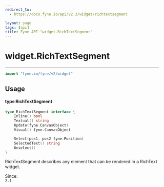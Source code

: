 ```yaml
---
redirect_to:
  - https://docs.fyne.io/api/v2.3/widget/richtextsegment

layout: page
tags: [api]
title: Fyne API "widget.RichTextSegment"
---
```



# widget.RichTextSegment
---
```go
import "fyne.io/fyne/v2/widget"
```

## Usage

#### type RichTextSegment

```go
type RichTextSegment interface {
	Inline() bool
	Textual() string
	Update(fyne.CanvasObject)
	Visual() fyne.CanvasObject

	Select(pos1, pos2 fyne.Position)
	SelectedText() string
	Unselect()
}
```

RichTextSegment describes any element that can be rendered in a RichText widget.


<div class="since">Since: <code>
2.1</code></div>
